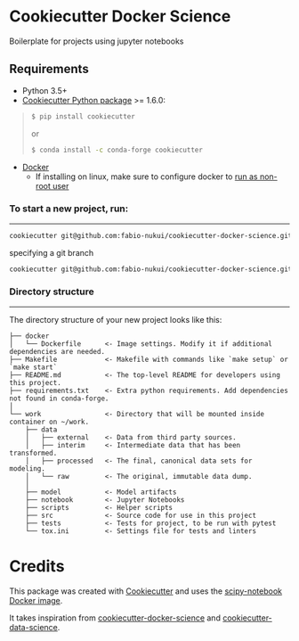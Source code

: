 # Cookiecutter Docker Science

Boilerplate for projects using jupyter notebooks

## Requirements

- Python 3.5+
- [Cookiecutter Python package](http://cookiecutter.readthedocs.org/en/latest/installation.html) >= 1.6.0:
>``` bash
>$ pip install cookiecutter
>```
>or
>``` bash
>$ conda install -c conda-forge cookiecutter
- [Docker](https://docs.docker.com/install/#support)
  - If installing on linux, make sure to configure docker to [run as non-root user](https://docs.docker.com/install/linux/linux-postinstall/)

### To start a new project, run:
------------

```bash
cookiecutter git@github.com:fabio-nukui/cookiecutter-docker-science.git
```
    
specifying a git branch

```bash
cookiecutter git@github.com:fabio-nukui/cookiecutter-docker-science.git --checkout branch-name
```

### Directory structure
------------

The directory structure of your new project looks like this: 

```
├── docker
│   └── Dockerfile      <- Image settings. Modify it if additional dependencies are needed.
├── Makefile            <- Makefile with commands like `make setup` or `make start`
├── README.md           <- The top-level README for developers using this project.
├── requirements.txt    <- Extra python requirements. Add dependencies not found in conda-forge.
│
└── work                <- Directory that will be mounted inside container on ~/work.
    ├── data
    │   ├── external    <- Data from third party sources.
    │   ├── interim     <- Intermediate data that has been transformed.
    │   ├── processed   <- The final, canonical data sets for modeling.
    │   └── raw         <- The original, immutable data dump.
    │
    ├── model           <- Model artifacts
    ├── notebook        <- Jupyter Notebooks
    ├── scripts         <- Helper scripts
    ├── src             <- Source code for use in this project
    ├── tests           <- Tests for project, to be run with pytest
    └── tox.ini         <- Settings file for tests and linters
```

# Credits

This package was created with [Cookiecutter](https://github.com/audreyr/cookiecutter) and uses the [scipy-notebook Docker image](https://github.com/jupyter/docker-stacks).

It takes inspiration from [cookiecutter-docker-science](https://docker-science.github.io/) and [cookiecutter-data-science](https://drivendata.github.io/cookiecutter-data-science/).
